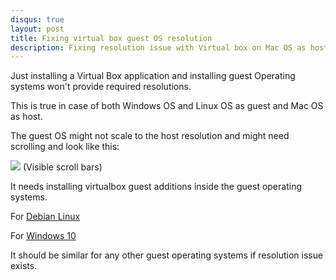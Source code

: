 ```yaml
---
disqus: true
layout: post
title: Fixing virtual box guest OS resolution
description: Fixing resolution issue with Virtual box on Mac OS as host and Windows 10 or Debian Linux as guest OS.
---
```


Just installing a Virtual Box application and installing guest Operating systems won't provide required resolutions.

This is true in case of both Windows OS and Linux OS as guest and Mac OS as host.

The guest OS might not scale to the host resolution and might need scrolling and look like this:

<img src="{{site.url}}/images/virtualbox-resolution-issue-win10-guest.png"/>
(Visible scroll bars)


It needs installing virtualbox guest additions inside the guest operating systems.

For [Debian Linux](http://virtualboxes.org/doc/installing-guest-additions-on-debian/)

For [Windows 10](https://www.virtualbox.org/manual/ch04.html#additions-windows)

It should be similar for any other guest operating systems if resolution issue exists.